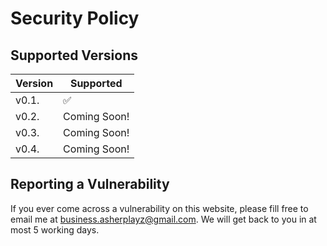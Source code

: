 # Security Policy

## Supported Versions


| Version | Supported          |
| ------- | ------------------ |
| v0.1.   | :white_check_mark: |
| v0.2.   | Coming Soon!       |
| v0.3.   | Coming Soon!       |
| v0.4.   | Coming Soon!       |

## Reporting a Vulnerability

If you ever come across a vulnerability on this website, please fill free to email me at business.asherplayz@gmail.com. We will get back to you in at most 5 working days.
